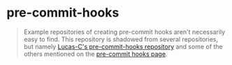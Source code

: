 # pre-commit-hooks

> Example repositories of creating pre-commit hooks aren't necessarily easy to
> find. This repository is shadowed from several repositories, but namely
> [Lucas-C's pre-commit-hooks repository](https://github.com/Lucas-C/pre-commit-hooks)
> and some of the others mentioned on the [pre-commit hooks page](https://pre-commit.com/hooks.html).

